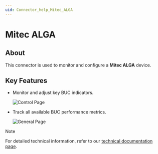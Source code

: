 ```yaml
---
uid: Connector_help_Mitec_ALGA
---
```


# Mitec ALGA

## About

This connector is used to monitor and configure a **Mitec ALGA** device.

## Key Features

- Monitor and adjust key BUC indicators.

  ![Control Page](~/connector/images/Mitec_ALGA_Control_Page.png)

- Track all available BUC performance metrics.

  ![General Page](~/connector/images/Mitec_ALGA_Status_Page.png)

> [!NOTE]
> For detailed technical information, refer to our [technical documentation page](xref:Connector_help_Mitec_ALGA_Technical).
